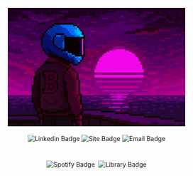 

<p align="center">
	<img src="assets/header.png" alt="Header" width="400" style="max-width:100%;height:auto;" />
</p>

<div align="center">
	<a href="https://www.linkedin.com/in/ashfordhill/" style="display:inline-block;margin:0;padding:0;"><img src="https://img.shields.io/badge/LI-005DF9?style=for-the-badge&color=%230437AF" alt="Linkedin Badge" style="display:inline-block;margin:0 2px;vertical-align:middle;" /></a><a href="https://ashhill.dev" style="display:inline-block;margin:0;padding:0;"><img src="https://img.shields.io/badge/site-4B005E?style=for-the-badge" alt="Site Badge" style="display:inline-block;margin:0 2px;vertical-align:middle;" /></a><a href="mailto:holler@ashhill.dev" style="display:inline-block;margin:0;padding:0;"><img src="https://img.shields.io/badge/%E2%9C%89-F504E9?style=for-the-badge&color=%23F504E9" alt="Email Badge" style="display:inline-block;margin:0 2px;vertical-align:middle;" /></a>
</div>

#
<p align="center">
<img src="https://img.shields.io/endpoint?url=https%3A%2F%2Fspotify.ashhill.dev%3FlogoColor%3D00BFFF&style=flat-square&color=191414" alt="Spotify Badge" style="display:inline-block;margin:0 2px;vertical-align:middle;" />
	<img src="https://img.shields.io/endpoint?url=https://library.ashhill.dev/api/library-badge&style=flat&logo=gitbook&logoColor=000000" alt="Library Badge" style="display:inline-block;margin:0 2px;vertical-align:middle;" />
</p>
